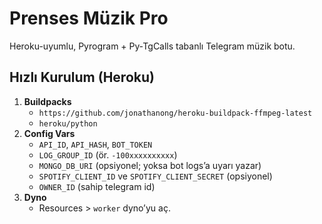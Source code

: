 # Prenses Müzik Pro

Heroku-uyumlu, Pyrogram + Py‑TgCalls tabanlı Telegram müzik botu.

## Hızlı Kurulum (Heroku)
1) **Buildpacks**
   - `https://github.com/jonathanong/heroku-buildpack-ffmpeg-latest`
   - `heroku/python`
2) **Config Vars**
   - `API_ID`, `API_HASH`, `BOT_TOKEN`
   - `LOG_GROUP_ID` (ör. `-100xxxxxxxxxx`)
   - `MONGO_DB_URI` (opsiyonel; yoksa bot logs’a uyarı yazar)
   - `SPOTIFY_CLIENT_ID` ve `SPOTIFY_CLIENT_SECRET` (opsiyonel)
   - `OWNER_ID` (sahip telegram id)
3) **Dyno**
   - Resources > `worker` dyno’yu aç.

